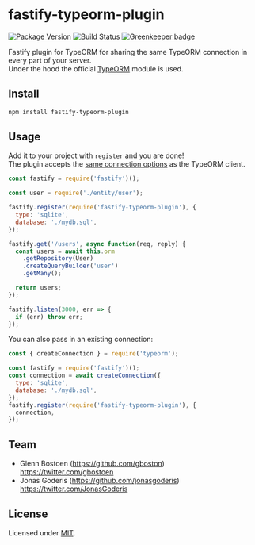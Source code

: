 # fastify-typeorm-plugin

[![Package Version](https://img.shields.io/npm/v/fastify-typeorm-plugin.svg)](https://npm.im/fastify-typeorm-plugin)
[![Build Status](https://travis-ci.org/inthepocket/fastify-typeorm-plugin.svg?branch=master)](https://travis-ci.org/inthepocket/fastify-typeorm-plugin)
[![Greenkeeper badge](https://badges.greenkeeper.io/inthepocket/fastify-typeorm-plugin.svg)](https://greenkeeper.io/)

Fastify plugin for TypeORM for sharing the same TypeORM connection in every part of your server.  
Under the hood the official [TypeORM](https://www.npmjs.com/package/typeorm) module is used.

## Install

```sh
npm install fastify-typeorm-plugin
```

## Usage

Add it to your project with `register` and you are done!  
The plugin accepts the [same connection options](https://typeorm.io/#/connection-options) as the TypeORM client.

```js
const fastify = require('fastify')();

const user = require('./entity/user');

fastify.register(require('fastify-typeorm-plugin'), {
  type: 'sqlite',
  database: './mydb.sql',
});

fastify.get('/users', async function(req, reply) {
  const users = await this.orm
    .getRepository(User)
    .createQueryBuilder('user')
    .getMany();

  return users;
});

fastify.listen(3000, err => {
  if (err) throw err;
});
```

You can also pass in an existing connection:

```js
const { createConnection } = require('typeorm');

const fastify = require('fastify')();
const connection = await createConnection({
  type: 'sqlite',
  database: './mydb.sql',
});
fastify.register(require('fastify-typeorm-plugin'), {
  connection,
});
```

## Team

- Glenn Bostoen (https://github.com/gboston) <https://twitter.com/gbostoen>
- Jonas Goderis (https://github.com/jonasgoderis) <https://twitter.com/JonasGoderis>

## License

Licensed under [MIT](./LICENSE).
